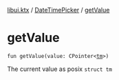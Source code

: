 [libui.ktx](../README.md) / [DateTimePicker](README.md) / [getValue](get-value.md)

# getValue

`fun getValue(value: CPointer<`[`tm`](../../libui/tm.md)`>)`

The current value as posix `struct tm`
